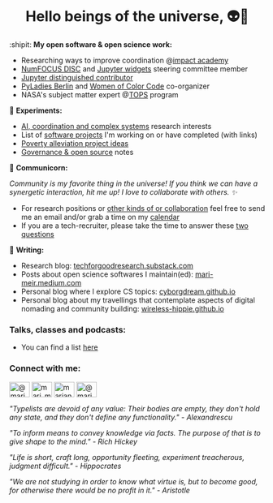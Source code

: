 <h1 align="center">Hello beings of the universe, 👽🖖</h1>

:shipit: **My open software & open science work:**
  - Researching ways to improve coordination @[impact academy](impactacademy.org/)
  - [NumFOCUS DISC](https://numfocus.org/programs/diversity-inclusion) and [Jupyter widgets](https://numfocus.org/programs/diversity-inclusion) steering committee member
  - [Jupyter distinguished contributor](https://jupyter.org/governance/distinguished_contributors.html)
  - [PyLadies Berlin](https://berlin.pyladies.com/) and [Women of Color Code](https://www.linkedin.com/company/84894279/) co-organizer
  - NASA's subject matter expert @[TOPS](https://science.nasa.gov/open-science/transform-to-open-science) program

🌱 **Experiments:**
  - [AI, coordination and complex systems](https://marimeireles.notion.site/Math-computers-578489b1e9954ebe81375c04d8e15ad7?pvs=4) research interests
  - List of [software projects](https://marimeireles.notion.site/ba473e6b20464b63bb6417a3d5e284c0?v=fd6def1276a9491eb766811161ed7ed9&pvs=4) I'm working on or have completed (with links)
  - [Poverty alleviation project ideas](https://marimeireles.notion.site/Poverty-alleviation-6cc16e6e2e3e49d19ed9112aec79d5cf?pvs=4)
  - [Governance & open source](https://marimeireles.notion.site/Governance-and-open-source-63235d5f677448cfb411db8dbed19fc4?pvs=4) notes

🦄 **Communicorn:**

*Community is my favorite thing in the universe! If you think we can have a synergetic interaction, hit me up! I love to collaborate with others. ✨*

  - For research positions or [other kinds of or collaboration](https://marimeireles.com/#community) feel free to send me an email and/or grab a time on my [calendar](https://calendar.app.google/8YGJwftf7mbHwp6t5)
  - If you are a tech-recruiter, please take the time to answer these [two questions](https://e7a1xatfr0q.typeform.com/to/ScImy663)

📝 **Writing:**
  - Research blog: [techforgoodresearch.substack.com](https://techforgoodresearch.substack.com/)
  - Posts about open science softwares I maintain(ed): [mari-meir.medium.com](https://mari-meir.medium.com)
  - Personal blog where I explore CS topics: [cyborgdream.github.io](https://cyborgdream.github.io/)
  - Personal blog about my travellings that contemplate aspects of digital nomading and community building: [wireless-hippie.github.io](https://wireless-hippie.github.io/)

### Talks, classes and podcasts:
  - You can find a list [here](https://github.com/marimeireles/talks/blob/master/README.md)

<h3 align="left">Connect with me:</h3>
<p align="left">
<a href="https://kolektiva.social/web/@marimeireles" target="blank"><img align="center" src="https://cdn.jsdelivr.net/npm/simple-icons@3.0.1/icons/mastodon.svg" alt="@marimeireles@kolektiva.social" height="30" width="40" /></a>
<a href="https://twitter.com/mari_meir" target="blank"><img align="center" src="https://cdn.jsdelivr.net/npm/simple-icons@3.0.1/icons/twitter.svg" alt="mari_meir" height="30" width="40" /></a>
<a href="https://linkedin.com/in/mariana-meireles" target="blank"><img align="center" src="https://cdn.jsdelivr.net/npm/simple-icons@3.0.1/icons/linkedin.svg" alt="mariana-meireles" height="30" width="40" /></a>
<a href="https://medium.com/@mari_meir" target="blank"><img align="center" src="https://cdn.jsdelivr.net/npm/simple-icons@3.0.1/icons/medium.svg" alt="@mari_meir" height="30" width="40" /></a>
</p>


_"Typelists are devoid of any value: Their bodies are empty, they don't hold any state, and they don't define any functionality." - Alexandrescu_

_"To inform means to convey knowledge via facts. The purpose of that is to give shape to the mind." - Rich Hickey_

_"Life is short, craft long, opportunity fleeting, experiment treacherous, judgment difficult." - Hippocrates_

_"We are not studying in order to know what virtue is, but to become good, for otherwise there would be no profit in it." - Aristotle_
